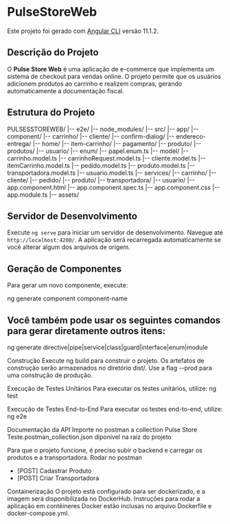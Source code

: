 # PulseStoreWeb

Este projeto foi gerado com [Angular CLI](https://github.com/angular/angular-cli) versão 11.1.2.

## Descrição do Projeto

O **Pulse Store Web** é uma aplicação de e-commerce que implementa um sistema de checkout para vendas online. O projeto permite que os usuários adicionem produtos ao carrinho e realizem compras, gerando automaticamente a documentação fiscal.

## Estrutura do Projeto
PULSESSTOREWEB/
|-- e2e/
|-- node_modules/
|-- src/
|-- app/
|-- component/
|-- carrinho/
|-- cliente/
|-- confirm-dialog/
|-- endereco-entrega/
|-- home/
|-- item-carrinho/
|-- pagamento/
|-- produto/
|-- produtos/
|-- usuario/
|-- enum/
|-- papel.enum.ts
|-- model/
|-- carrinho.model.ts
|-- carrinhoRequest.model.ts
|-- cliente.model.ts
|-- itemCarrinho.model.ts
|-- pedido.model.ts
|-- produto.model.ts
|-- transportadora.model.ts
|-- usuario.model.ts
|-- services/
|-- carrinho/
|-- cliente/
|-- pedido/
|-- produto/
|-- transportadora/
|-- usuario/
|-- app.component.html
|-- app.component.spec.ts
|-- app.component.css
|-- app.module.ts
|-- assets/


## Servidor de Desenvolvimento

Execute `ng serve` para iniciar um servidor de desenvolvimento. Navegue até `http://localhost:4200/`. A aplicação será recarregada automaticamente se você alterar algum dos arquivos de origem.

## Geração de Componentes

Para gerar um novo componente, execute:

ng generate component component-name

## Você também pode usar os seguintes comandos para gerar diretamente outros itens:

ng generate directive|pipe|service|class|guard|interface|enum|module

Construção
Execute ng build para construir o projeto. Os artefatos de construção serão armazenados no diretório dist/. Use a flag --prod para uma construção de produção.

Execução de Testes Unitários
Para executar os testes unitários, utilize:
ng test

Execução de Testes End-to-End
Para executar os testes end-to-end, utilize:
ng e2e

Documentação da API
 Importe no postman a collection Pulse Store Teste.postman_collection.json diponivel na raiz do projeto

 Para que o projeto funcione, é preciso subir o backend e carregar os produtos e a transportadora.
 Rodar no postman 
  - [POST] Cadastrar Produto 
  - [POST] Criar Transportadora

 Containerização
O projeto está configurado para ser dockerizado, e a imagem será disponibilizada no DockerHub. Instruções para rodar a aplicação em contêineres Docker estão inclusas no arquivo Dockerfile e docker-compose.yml.